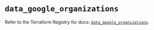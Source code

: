 # `data_google_organizations`

Refer to the Terraform Registry for docs: [`data_google_organizations`](https://registry.terraform.io/providers/hashicorp/google-beta/6.43.0/docs/data-sources/google_organizations).
